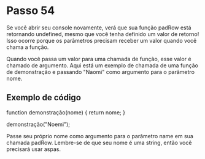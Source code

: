 # Passo 54

Se você abrir seu console novamente, verá que sua função padRow está retornando undefined, mesmo que você tenha definido um valor de retorno! Isso ocorre porque os parâmetros precisam receber um valor quando você chama a função.

Quando você passa um valor para uma chamada de função, esse valor é chamado de argumento. Aqui está um exemplo de chamada de uma função de demonstração e passando "Naomi" como argumento para o parâmetro nome.

## Exemplo de código

function demonstração(nome) {
  return nome;
}

demonstração("Noemi");

Passe seu próprio nome como argumento para o parâmetro name em sua chamada padRow. Lembre-se de que seu nome é uma string, então você precisará usar aspas.